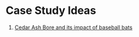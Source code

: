 # Case Study Ideas

1. [Cedar Ash Bore and its impact of baseball bats](http://www.scientificamerican.com/article/baseball-bats-made-from-ash-may-fall-victim-of-climate-change/)